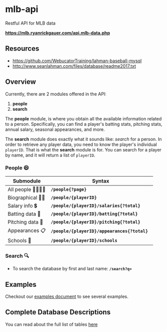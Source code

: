# mlb-api

Restful API for MLB data

**https://mlb.ryanrickgauer.com/api.mlb-data.php**

## Resources

* https://github.com/WebucatorTraining/lahman-baseball-mysql
* http://www.seanlahman.com/files/database/readme2017.txt


## Overview

Currently, there are 2 modules offered in the API:

1. **people**
2. **search**


The **people** module, is where you obtain all the available information related to a person. Specifically, you can find a player's batting stats, pitching stats, annual salary, seasonal appearances, and more.

The **search** module does exactly what it sounds like: *search* for a person. In order to retrieve any player data, you need to know the player's individual `playerID`. That is what the **search** module is for. You can search for a player by name, and it will return a list of `playerID`.


### People :smile:

Submodule | Syntax
--- | ---
All people :family_man_man_boy_boy: | **`/people{?page}`**
Biographical :man_health_worker:    | **`/people/{playerID}`**
Salary info :heavy_dollar_sign:     | **`/people/{playerID}/salaries{?total}    `**
Batting data :bat:                  | **`/people/{playerID}/batting{?total}`**
Pitching data :punch:               | **`/people/{playerID}/pitching{?total}`**
Appearances :clipboard:             | **`/people/{playerID}/appearances{?total}`**
Schools :school:                    | **`/people/{playerID}/schools`**


### Search :mag:

* To search the database by first and last name: **`/search?q=`**

## Examples

Checkout our [examples document](docs/examples.md) to see several examples.

## Complete Database Descriptions

You can read about the full list of tables [here](docs/tables.md)


